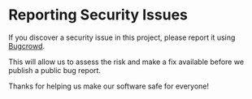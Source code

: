 # Reporting Security Issues

If you discover a security issue in this project, please report it using
[Bugcrowd](https://bugcrowd.com/pinterest).

This will allow us to assess the risk and make a fix available before we
publish a public bug report.

Thanks for helping us make our software safe for everyone!